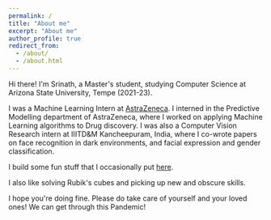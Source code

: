 ```yaml
---
permalink: /
title: "About me"
excerpt: "About me"
author_profile: true
redirect_from: 
  - /about/
  - /about.html
---
```


Hi there!
I'm Srinath, a Master's student, studying Computer Science at Arizona State University, Tempe (2021-23).

I was a Machine Learning Intern at [AstraZeneca](https://www.linkedin.com/company/astrazeneca/). I interned in the Predictive Modelling department of AstraZeneca, where I worked on applying Machine Learning algorithms to Drug discovery. I was also a Computer Vision Research intern at IIITD&M Kancheepuram, India, where I co-wrote papers on face recognition in dark environments, and facial expression and gender classification.

I build some fun stuff that I occasionally put [here](https://srinathvrao.github.io/year-archive/).

I also like solving Rubik's cubes and picking up new and obscure skills.


I hope you're doing fine. Please do take care of yourself and your loved ones! We can get through this Pandemic!
